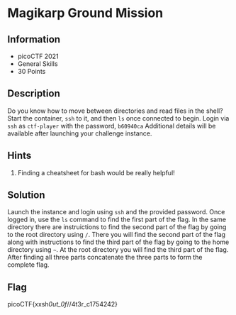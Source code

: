# Magikarp Ground Mission

## Information

- picoCTF 2021
- General Skills
- 30 Points

## Description

Do you know how to move between directories and read files in the shell? Start the container, `ssh` to it, and then `ls` once connected to begin. Login via `ssh` as `ctf-player` with the password, `b60940ca`
Additional details will be available after launching your challenge instance.

## Hints

1. Finding a cheatsheet for bash would be really helpful!

## Solution

Launch the instance and login using `ssh` and the provided password. Once logged in, use the `ls` command to find the first part of the flag. In the same directory there are instruictions to find the second part of the flag by going to the root directory using `/`. There you will find the second part of the flag along with instructions to find the third part of the flag by going to the home directory using `~`. At the root directory you will find the third part of the flag. After finding all three parts concatenate the three parts to form the complete flag.

## Flag

picoCTF{xxsh*0ut_0f*\/\/4t3r_c1754242}

